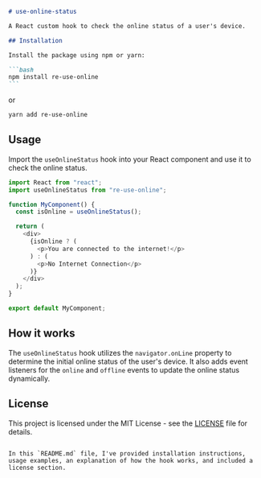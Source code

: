 ````markdown
# use-online-status

A React custom hook to check the online status of a user's device.

## Installation

Install the package using npm or yarn:

```bash
npm install re-use-online
```
````

or

```bash
yarn add re-use-online
```

## Usage

Import the `useOnlineStatus` hook into your React component and use it to check the online status.

```javascript
import React from "react";
import useOnlineStatus from "re-use-online";

function MyComponent() {
  const isOnline = useOnlineStatus();

  return (
    <div>
      {isOnline ? (
        <p>You are connected to the internet!</p>
      ) : (
        <p>No Internet Connection</p>
      )}
    </div>
  );
}

export default MyComponent;
```

## How it works

The `useOnlineStatus` hook utilizes the `navigator.onLine` property to determine the initial online status of the user's device. It also adds event listeners for the `online` and `offline` events to update the online status dynamically.

## License

This project is licensed under the MIT License - see the [LICENSE](LICENSE) file for details.

```

In this `README.md` file, I've provided installation instructions, usage examples, an explanation of how the hook works, and included a license section.
```
